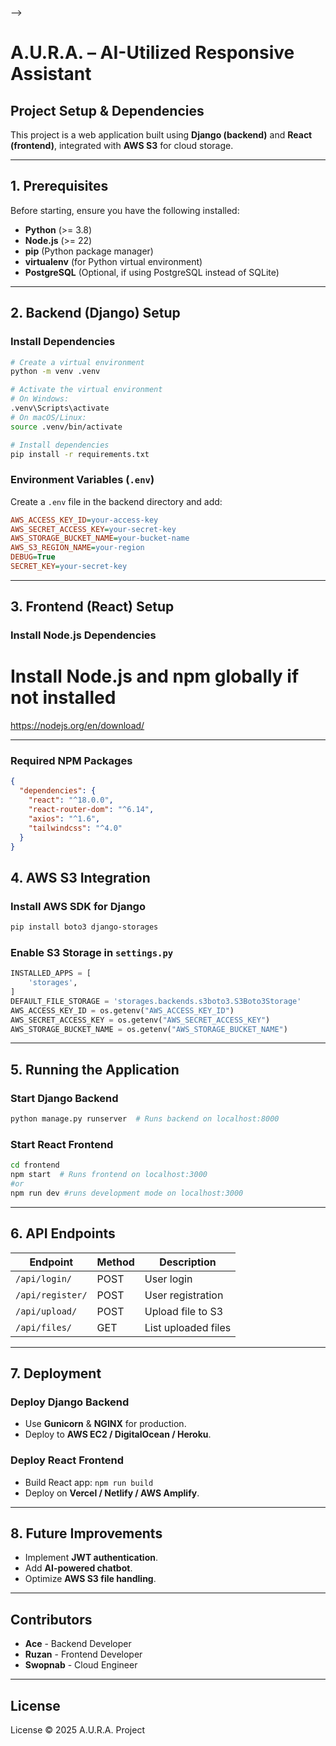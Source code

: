 <!-- For devs: if you getting a key error, its likely due to the fact that you are missing a .env file
create a .env file with these:
AWS_ACCESS_KEY_ID
AWS_SECRET_ACCESS_KEY
AWS_DEFAULT_REGION
found in the aws access portal in YOUR LOGIN!
PATHe {path to your aws.exe after installation} -->

-->

# A.U.R.A. – AI-Utilized Responsive Assistant

## Project Setup & Dependencies

This project is a web application built using **Django (backend)** and **React (frontend)**, integrated with **AWS S3** for cloud storage.

---

## **1. Prerequisites**

Before starting, ensure you have the following installed:

- **Python** (>= 3.8)
- **Node.js** (>= 22)
- **pip** (Python package manager)
- **virtualenv** (for Python virtual environment)
- **PostgreSQL** (Optional, if using PostgreSQL instead of SQLite)

---

## **2. Backend (Django) Setup**

### **Install Dependencies**

```bash
# Create a virtual environment
python -m venv .venv

# Activate the virtual environment
# On Windows:
.venv\Scripts\activate
# On macOS/Linux:
source .venv/bin/activate

# Install dependencies
pip install -r requirements.txt
```

### **Environment Variables (`.env`)**

Create a `.env` file in the backend directory and add:

```ini
AWS_ACCESS_KEY_ID=your-access-key
AWS_SECRET_ACCESS_KEY=your-secret-key
AWS_STORAGE_BUCKET_NAME=your-bucket-name
AWS_S3_REGION_NAME=your-region
DEBUG=True
SECRET_KEY=your-secret-key
```

---

## **3. Frontend (React) Setup**

### **Install Node.js Dependencies**

# Install Node.js and npm globally if not installed

https://nodejs.org/en/download/

---

### **Required NPM Packages**

```json
{
  "dependencies": {
    "react": "^18.0.0",
    "react-router-dom": "^6.14",
    "axios": "^1.6",
    "tailwindcss": "^4.0"
  }
}
```

## **4. AWS S3 Integration**

### **Install AWS SDK for Django**

```bash
pip install boto3 django-storages
```

### **Enable S3 Storage in `settings.py`**

```python
INSTALLED_APPS = [
    'storages',
]
DEFAULT_FILE_STORAGE = 'storages.backends.s3boto3.S3Boto3Storage'
AWS_ACCESS_KEY_ID = os.getenv("AWS_ACCESS_KEY_ID")
AWS_SECRET_ACCESS_KEY = os.getenv("AWS_SECRET_ACCESS_KEY")
AWS_STORAGE_BUCKET_NAME = os.getenv("AWS_STORAGE_BUCKET_NAME")
```

---

## **5. Running the Application**

### **Start Django Backend**

```bash
python manage.py runserver  # Runs backend on localhost:8000
```

### **Start React Frontend**

```bash
cd frontend
npm start  # Runs frontend on localhost:3000
#or
npm run dev #runs development mode on localhost:3000
```

---

## **6. API Endpoints**

| Endpoint         | Method | Description         |
| ---------------- | ------ | ------------------- |
| `/api/login/`    | POST   | User login          |
| `/api/register/` | POST   | User registration   |
| `/api/upload/`   | POST   | Upload file to S3   |
| `/api/files/`    | GET    | List uploaded files |

---

## **7. Deployment**

### **Deploy Django Backend**

- Use **Gunicorn** & **NGINX** for production.
- Deploy to **AWS EC2 / DigitalOcean / Heroku**.

### **Deploy React Frontend**

- Build React app: `npm run build`
- Deploy on **Vercel / Netlify / AWS Amplify**.

---

## **8. Future Improvements**

- Implement **JWT authentication**.
- Add **AI-powered chatbot**.
- Optimize **AWS S3 file handling**.

---

## **Contributors**

- **Ace** - Backend Developer
- **Ruzan** - Frontend Developer
- **Swopnab** - Cloud Engineer

---

## **License**

License © 2025 A.U.R.A. Project
